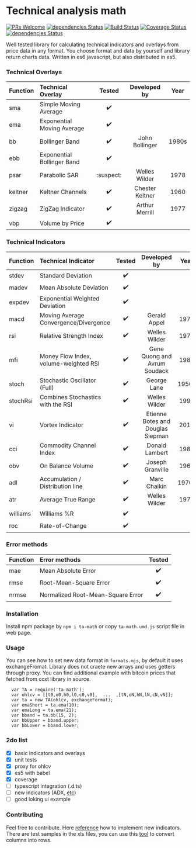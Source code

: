 
Technical analysis math
=========
[![PRs Welcome](https://img.shields.io/badge/PRs-welcome-brightgreen.svg?style=flat)](https://egghead.io/courses/how-to-contribute-to-an-open-source-project-on-github) [![dependencies Status](https://david-dm.org/munrocket/ta-math/status.svg)](https://david-dm.org/munrocket/ta-math) [![Build Status](https://travis-ci.org/munrocket/ta-math.svg?branch=master)](https://travis-ci.org/munrocket/ta-math) [![Coverage Status](https://coveralls.io/repos/github/munrocket/ta-math/badge.svg?branch=master)](https://coveralls.io/github/munrocket/ta-math?branch=master) [![dependencies Status](https://david-dm.org/munrocket/ta-math/status.svg)](https://david-dm.org/munrocket/ta-math)

Well tested library for calculating technical indicators and overlays from price data in any format. You choose format and data by yourself and library return charts data. Written in es6 javascript, but also distributed in es5.

[//]: # (used emoji ✔️️❔❌:suspect:)

### Technical Overlays
| Function  | Technical Overlay                     | Tested  | Developed by     | Year |
|:----------|:--------------------------------------|:-------:|:----------------:|:----:|
| sma       | Simple Moving Average                 |    ✔️️    |                 |      |
| ema       | Exponential Moving Average            |    ✔️️    |                 |      |
| bb        | Bollinger Band                        |    ✔️️    | John Bollinger  | 1980s|
| ebb       | Exponential Bollinger Band            |    ✔️️    |                 |      |
| psar      | Parabolic SAR                         | :suspect:| Welles Wilder   | 1978 |
| keltner   | Keltner Channels                      |    ✔️️    | Chester Keltner | 1960 |
| zigzag    | ZigZag Indicator                      |    ✔️️    | Arthur Merrill  | 1977 |
| vbp       | Volume by Price                       |    ✔️️    |                 |      |

### Technical Indicators
| Function  | Technical Indicator                   | Tested  | Developed by                      | Year |
|:----------|:--------------------------------------|:-------:|:---------------------------------:|:----:|
| stdev     | Standard Deviation                    |   ✔️️    |                                   |      |
| madev     | Mean Absolute Deviation               |   ✔️    |                                   |      |
| expdev    | Exponential Weighted Deviation        |   ✔️    |                                   |      |
| macd      | Moving Average Convergence/Divergence |   ✔️    | Gerald Appel                      | 1979 |
| rsi       | Relative Strength Index               |   ✔️    | Welles Wilder                     | 1978 |
| mfi       | Money Flow Index, volume-weighted RSI |   ✔️    | Gene Quong and Avrum Soudack      | 1989 |
| stoch     | Stochastic Oscillator (Full)          |   ✔️    | George Lane                       | 1950s|
| stochRsi  | Combines Stochastics with the RSI     |   ✔️    | Welles Wilder                     | 1994 |
| vi        | Vortex Indicator                      |   ✔️    | Etienne Botes and Douglas Siepman | 2010 |
| cci       | Commodity Channel Index               |   ✔️    | Donald Lambert                    | 1980 |
| obv       | On Balance Volume                     |   ✔️    | Joseph Granville                  | 1963 |
| adl       | Accumulation / Distribution line      |   ✔️    | Marc Chaikin                      | 1970s|
| atr       | Average True Range                    |   ✔️    | Welles Wilder                     | 1978 |
| williams  | Williams %R                           |   ✔️    |                                   |      |
| roc       | Rate-of-Change                        |   ✔️    |                                   |      |

### Error methods
| Function  | Error methods                         | Tested  |
|:----------|:--------------------------------------|:-------:|
| mae       | Mean Absolute Error                   |    ✔️    |
| rmse      | Root-Mean-Square Error                |    ✔️    |
| nrmse     | Normalized Root-Mean-Square Error     |    ✔️    |

### Installation

Install npm package by `npm i ta-math` or copy `ta-math.umd.js` script file in web page.

### Usage

You can see how to set new data format in `formats.mjs`, by default it uses exchangeFromat. Library does not craete new arrays and uses getters through proxy. You can find additional example with bitcoin prices that fetched from ccxt library in source.
```
  var TA = require('ta-math');
  var ohlcv = [[t0,o0,h0,l0,c0,v0],  ...  ,[tN,oN,hN,lN,cN,vN]];
  var ta = new TA(ohlcv, exchangeFormat);
  var emaShort = ta.ema(10);
  var emaLong = ta.ema(21);
  var bband = ta.bb(15, 2);
  var bbUpper = bband.upper;
  var bbLower = bband.lower;
```

### 2do list

- [X] basic indicators and overlays
- [X] unit tests
- [X] proxy for ohlcv
- [X] es5 with babel
- [X] coverage
- [ ] typescript integration (.d.ts)
- [ ] new indicators (ADX, [etc](https://github.com/joshuaulrich/TTR/tree/master/R))
- [ ] good loking ui example

### Contributing

Feel free to contribute. Here [reference](http://stockcharts.com/school/doku.php?id=chart_school:technical_indicators) how to implement new indicators. There are test samples in the xls files, you can use this [tool](https://www.browserling.com/tools/text-columns-to-rows) to convert columns into rows.
